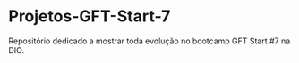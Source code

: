 # Projetos-GFT-Start-7
Repositório dedicado a mostrar toda evolução no bootcamp GFT Start #7 na DIO.
